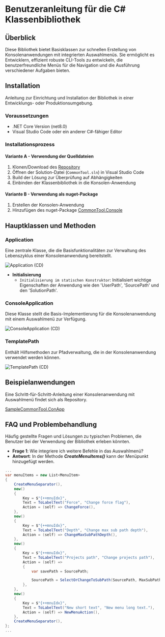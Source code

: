 # Benutzeranleitung für die C# Klassenbibliothek

## Überblick

Diese Bibliothek bietet Basisklassen zur schnellen Erstellung von Konsolenanwendungen mit integrierten Auswahlmenüs. Sie ermöglicht es Entwicklern, effizient robuste CLI-Tools zu entwickeln, die benutzerfreundliche Menüs für die Navigation und die Ausführung verschiedener Aufgaben bieten.

## Installation

Anleitung zur Einrichtung und Installation der Bibliothek in einer Entwicklungs- oder Produktionsumgebung.

### Voraussetzungen

- .NET Core Version (net8.0)
- Visual Studio Code oder ein anderer C#-fähiger Editor

### Installationsprozess

#### Variante A - Verwendung der Quelldateien

1. Klonen/Download des [Repository](https://github.com/leoggehrer/CommonTool)
2. Öffnen der Solution-Datei (`CommonTool.sln`) in Visual Studio Code
3. Build der Lösung zur Überprüfung auf Abhängigkeiten
4. Einbinden der Klassenbibliothek in die Konsolen-Anwendung

#### Variante B - Verwendung als nuget-Package

1. Erstellen der Konsolen-Anwendung
2. Hinzufügen des nuget-Package [CommonTool.Console](https://www.nuget.org/packages/CommonTool.Console/)

## Hauptklassen und Methoden

### Application

Eine zentrale Klasse, die die Basisfunktionalitäten zur Verwaltung des Lebenszyklus einer Konsolenanwendung bereitstellt.

![Application (CD)](http://www.plantuml.com/plantuml/proxy?cache=no&src=https://raw.githubusercontent.com/leoggehrer/CommonTool/master/CommonTool/diagrams/cd_Application.puml)

- **Initialisierung**
  - `Initialisierung im statischen Konstruktor`: Initialisiert wichtige Eigenschaften der Anwendung wie den 'UserPath', 'SourcePath' und den 'SolutionPath'.

### ConsoleApplication

Diese Klasse stellt die Basis-Implementierung für die Konsolenanwendung mit einem Auswahlmenü zur Verfügung.

![ConsoleApplication (CD)](http://www.plantuml.com/plantuml/proxy?cache=no&src=https://raw.githubusercontent.com/leoggehrer/CommonTool/master/CommonTool/diagrams/cd_ConsoleApplication.puml)

### TemplatePath

Enthält Hilfsmethoden zur Pfadverwaltung, die in der Konsolenanwendung verwendet werden können.

![TemplatePath (CD)](http://www.plantuml.com/plantuml/proxy?cache=no&src=https://raw.githubusercontent.com/leoggehrer/CommonTool/master/CommonTool/diagrams/cd_TemplatePath.puml)

## Beispielanwendungen

Eine Schritt-für-Schritt-Anleitung einer Konsolenanwendung mit Auswahlmenü findet sich als Repository.

[SampleCommonTool.ConApp](https://github.com/leoggehrer/CommonTool/tree/main/SampleCommonTool.ConApp)

## FAQ und Problembehandlung

Häufig gestellte Fragen und Lösungen zu typischen Problemen, die Benutzer bei der Verwendung der Bibliothek erleben könnten.

- **Frage 1**: Wie integriere ich weitere Befehle in das Auswahlmenü?
- **Antwort**: In der Methode ***CreateMenuItems()*** kann der Menüpunkt hinzugefügt werden.

```csharp
...
var menuItems = new List<MenuItem>
{
    CreateMenuSeparator(),
    new()
    {
        Key = $"{++mnuIdx}",
        Text = ToLabelText("Force", "Change force flag"),
        Action = (self) => ChangeForce(),
    },
    new()
    {
        Key = $"{++mnuIdx}",
        Text = ToLabelText("Depth", "Change max sub path depth"),
        Action = (self) => ChangeMaxSubPathDepth(),
    },
    new()
    {
        Key = $"{++mnuIdx}",
        Text = ToLabelText("Projects path", "Change projects path"),
        Action = (self) =>
        {
            var savePath = SourcePath;

            SourcePath = SelectOrChangeToSubPath(SourcePath, MaxSubPathDepth, [ SourcePath ]);
        },
    },
    new()
    {
        Key = $"{++mnuIdx}",
        Text = ToLabelText("New short text", "New menu long text."),
        Action = (self) => NewMenuAction(),
    },
    CreateMenuSeparator(),
};
...
```
